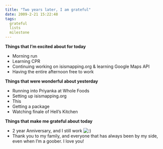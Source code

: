 ```yaml
---
title: "Two years later, I am grateful"
date: 2009-2-21 15:22:48
tags:
  grateful
  lists
  milestone
---
```



**Things that I’m excited about for today**

* Morning run  
 * Learning CPR  
 * Continuing working on isismapping.org & learning Google Maps API  
 * Having the entire afternoon free to work

**Things that were wonderful about yesterday**

* Running into Priyanka at Whole Foods  
 * Setting up isismapping.org  
 * This  
 * Getting a package  
 * Watching finale of Hell’s Kitchen

**Things that make me grateful about today**  
 * 2 year Anniversary, and I still work ![:)](http://vsoch.com/blog/wp-includes/images/smilies/simple-smile.png)  
 * Thank you to my family, and everyone that has always been by my side, even when I’m a goober. I love you!


